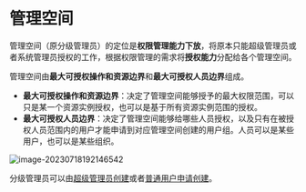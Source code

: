 # 管理空间

管理空间（原分级管理员）的定位是**权限管理能力下放**，将原本只能超级管理员或者系统管理员授权的工作，根据权限管理的需求将**授权能力**分配给各个管理空间。

管理空间由**最大可授权操作和资源边界**和**最大可授权人员边界**组成。

- **最大可授权操作和资源边界**：决定了管理空间能够授予的最大权限范围，可以只是某一个资源实例授权，也可以是基于所有资源实例范围的授权。
- **最大可授权人员边界**：决定了管理空间能够给哪些人员授权，以及只有在被授权人员范围内的用户才能申请到对应管理空间创建的用户组。人员可以是某些用户，也可以是某些组织。 

![image-20230718192146542](GradingManager/image-20230718192146542.png)

分级管理员可以由[超级管理员创建](./ManagerCreate.md)或者[普通用户申请创建](./UserApply.md)。

